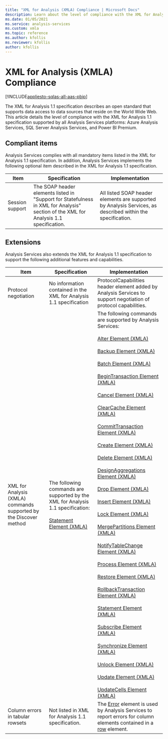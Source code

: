 ```yaml
---
title: "XML for Analysis (XMLA) Compliance | Microsoft Docs"
description: Learn about the level of compliance with the XML for Analysis 1.1 specification that is supported by Azure Analysis Services and SQL Server Analysis Services.
ms.date: 01/05/2021
ms.service: analysis-services
ms.custom: xmla
ms.topic: reference
ms.author: kfollis
ms.reviewer: kfollis
author: kfollis
---
```

# XML for Analysis (XMLA) Compliance
  
[!INCLUDE[appliesto-sqlas-all-aas-pbip](../includes/appliesto-sqlas-all-aas-pbip.md)]

  The XML for Analysis 1.1 specification describes an open standard that supports data access to data sources that reside on the World Wide Web. This article details the level of compliance with the XML for Analysis 1.1 specification supported by all Analysis Services platforms: Azure Analysis Services, SQL Server Analysis Services, and Power BI Premium.  
  
## Compliant items

Analysis Services complies with all mandatory items listed in the XML for Analysis 1.1 specification. In addition, Analysis Services implements the following optional item described in the XML for Analysis 1.1 specification.  
  
|Item|Specification|Implementation|  
|----------|-------------------|--------------------|  
|Session support|The SOAP header elements listed in "Support for Statefulness in XML for Analysis" section of the XML for Analysis 1.1 specification.|All listed SOAP header elements are supported by Analysis Services, as described within the specification.|  
  
## Extensions

 Analysis Services also extends the XML for Analysis 1.1 specification to support the following additional features and capabilities.  
  
|Item|Specification|Implementation|  
|----------|-------------------|--------------------|  
|Protocol negotiation|No information contained in the XML for Analysis 1.1 specification|ProtocolCapabilities header element added by Analysis Services to support negotiation of protocol capabilities.|  
|XML for Analysis (XMLA) commands supported by the Discover method|The following commands are supported by the XML for Analysis 1.1 specification:<br /><br /> [Statement Element &#40;XMLA&#41;](xml-elements-commands/statement-element-xmla.md)|The following commands are supported by Analysis Services:<br /><br /> [Alter Element &#40;XMLA&#41;](xml-elements-commands/alter-element-xmla.md)<br /><br /> [Backup Element &#40;XMLA&#41;](xml-elements-commands/backup-element-xmla.md)<br /><br /> [Batch Element &#40;XMLA&#41;](xml-elements-commands/batch-element-xmla.md)<br /><br /> [BeginTransaction Element &#40;XMLA&#41;](xml-elements-commands/begintransaction-element-xmla.md)<br /><br /> [Cancel Element &#40;XMLA&#41;](xml-elements-commands/cancel-element-xmla.md)<br /><br /> [ClearCache Element &#40;XMLA&#41;](xml-elements-commands/clearcache-element-xmla.md)<br /><br /> [CommitTransaction Element &#40;XMLA&#41;](xml-elements-commands/committransaction-element-xmla.md)<br /><br /> [Create Element &#40;XMLA&#41;](xml-elements-commands/create-element-xmla.md)<br /><br /> [Delete Element &#40;XMLA&#41;](xml-elements-commands/delete-element-xmla.md)<br /><br /> [DesignAggregations Element &#40;XMLA&#41;](xml-elements-commands/designaggregations-element-xmla.md)<br /><br /> [Drop Element &#40;XMLA&#41;](xml-elements-commands/drop-element-xmla.md)<br /><br /> [Insert Element &#40;XMLA&#41;](xml-elements-commands/insert-element-xmla.md)<br /><br /> [Lock Element &#40;XMLA&#41;](xml-elements-commands/lock-element-xmla.md)<br /><br /> [MergePartitions Element &#40;XMLA&#41;](xml-elements-commands/mergepartitions-element-xmla.md)<br /><br /> [NotifyTableChange Element &#40;XMLA&#41;](xml-elements-commands/notifytablechange-element-xmla.md)<br /><br /> [Process Element &#40;XMLA&#41;](xml-elements-commands/process-element-xmla.md)<br /><br /> [Restore Element &#40;XMLA&#41;](xml-elements-commands/restore-element-xmla.md)<br /><br /> [RollbackTransaction Element &#40;XMLA&#41;](xml-elements-commands/rollbacktransaction-element-xmla.md)<br /><br /> [Statement Element &#40;XMLA&#41;](xml-elements-commands/statement-element-xmla.md)<br /><br /> [Subscribe Element &#40;XMLA&#41;](xml-elements-commands/subscribe-element-xmla.md)<br /><br /> [Synchronize Element &#40;XMLA&#41;](xml-elements-commands/synchronize-element-xmla.md)<br /><br /> [Unlock Element &#40;XMLA&#41;](xml-elements-commands/unlock-element-xmla.md)<br /><br /> [Update Element &#40;XMLA&#41;](xml-elements-commands/update-element-xmla.md)<br /><br /> [UpdateCells Element &#40;XMLA&#41;](xml-elements-commands/updatecells-element-xmla.md)|  
|Column errors in tabular rowsets|Not listed in XML for Analysis 1.1 specification.|The [Error](xml-elements-properties/error-element-xmla.md) element is used by Analysis Services to report errors for column elements contained in a [row](xml-elements-properties/error-element-xmla.md) element.|
